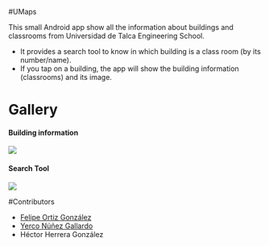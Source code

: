 #UMaps

This small Android app show all the information about buildings and classrooms from Universidad de Talca Engineering School.

- It provides a search tool to know in which building is a class room (by its number/name).
- If you tap on a building, the app will show the building information (classrooms) and its image.

# Gallery

#### Building information
<img src="https://media.giphy.com/media/mGjxPFuw3PN2E/giphy.gif">

#### Search Tool
<img src="https://media.giphy.com/media/7Wh3wMxrbWxA4/giphy.gif">

#Contributors

- [Felipe Ortiz González](https://github.com/FelOrtiz)
- [Yerco Núñez Gallardo](https://github.com/yerconunez)
- Héctor Herrera González
